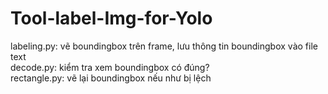 # Tool-label-Img-for-Yolo

labeling.py: vẽ boundingbox trên frame, lưu thông tin boundingbox vào file text  
decode.py: kiểm tra xem boundingbox có đúng?  
rectangle.py: vẽ lại boundingbox nếu như bị lệch
